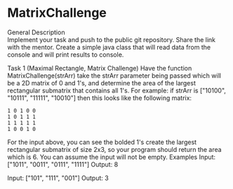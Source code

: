 # MatrixChallenge
General Description    
Implement your task and push to the public git repository. Share the link with the mentor. Create a simple java class that will read data from the console and will print results to console.

Task 1 (Maximal Rectangle, Matrix Challenge) 
Have the function MatrixChallenge(strArr) take the strArr parameter being passed which will be a 2D matrix of 0 and 1's, and determine the area of the largest rectangular submatrix that contains all 1's. For example: if strArr is ["10100", "10111", "11111", "10010"] then this looks like the following matrix: 
 
```
1 0 1 0 0 
1 0 1 1 1 
1 1 1 1 1 
1 0 0 1 0
```
 
 
For the input above, you can see the bolded 1's create the largest rectangular submatrix of size 2x3, so your program should return the area which is 6. You can assume the input will not be empty. 
Examples 
Input: ["1011", "0011", "0111", "1111"] 
Output: 8 
 
 
Input: ["101", "111", "001"] 
Output: 3
